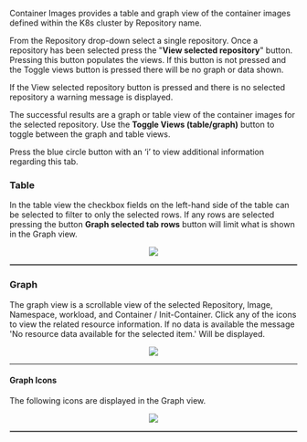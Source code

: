 
Container Images provides a table and graph view of the container images defined within the K8s cluster by Repository name.

From the Repository drop-down select a single repository.  Once a repository has been selected press the "__View selected repository__" button. Pressing this button populates the views.  If this button is not pressed and the Toggle views button is pressed there will be no graph or data shown.

If the View selected repository button is pressed and there is no selected repository a warning message is displayed. 

The successful results are a graph or table view of the container images for the selected repository.  Use the __Toggle Views (table/graph)__ button to toggle between the graph and table views.

Press the blue circle button with an ‘i’ to view additional information regarding this tab.

### Table

In the table view the checkbox fields on the left-hand side of the table can be selected to filter to only the selected rows.  If any rows are selected pressing the button __Graph selected tab rows__ button will limit what is shown in the Graph view.

<p align="center">
  <img style="float: center;" src="https://raw.githubusercontent.com/k8svisual/vpk-docs/master/docs/images/tab_container_images_table.png">
</p>

<hr style="border:1px solid #aaaaaa">

### Graph

The graph view is a scrollable view of the selected Repository, Image, Namespace, workload, and Container / Init-Container.  Click any of the icons to view the related resource information.  If no data is available the message 'No resource data available for the selected item.' Will be displayed.

<p align="center">
  <img style="float: center;" src="https://raw.githubusercontent.com/k8svisual/vpk-docs/master/docs/images/tab_container_images_graph.png">
</p>

---

#### Graph Icons

The following icons are displayed in the Graph view.  

<p align="center">
  <img style="float: center;" src="https://raw.githubusercontent.com/k8svisual/vpk-docs/master/docs/images/tab_container_images_legend.png">
</p>


<hr style="border:1px solid #aaaaaa">


